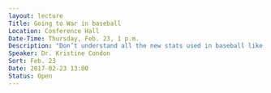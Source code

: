 ```yaml
---
layout: lecture
Title: Going to War in baseball
Location: Conference Hall
Date-Time: Thursday, Feb. 23, 1 p.m.
Description: "Don’t understand all the new stats used in baseball like WAR, OPS+, wRC+, and BABIP?  We will be discussing the history, mathematics, and usefulness of sabermetrics in baseball.  We will compute these stats and analyze them using real statistics from players and teams from the 2016 season."
Speaker: Dr. Kristine Condon
Sort: Feb. 23
Date: 2017-02-23 13:00
Status: Open
---
```

